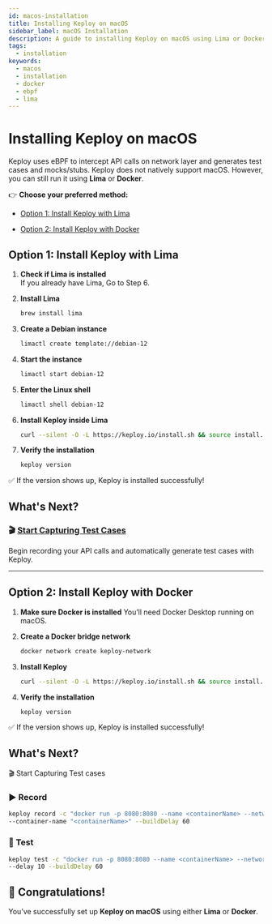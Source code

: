 ```yaml
---
id: macos-installation
title: Installing Keploy on macOS
sidebar_label: macOS Installation
description: A guide to installing Keploy on macOS using Lima or Docker.
tags:
  - installation
keywords:
  - macos
  - installation
  - docker
  - ebpf
  - lima
---
```


# Installing Keploy on macOS

Keploy uses eBPF to intercept API calls on network layer and generates test cases and mocks/stubs. Keploy does not natively support macOS. However, you can still run it using **Lima** or **Docker**.

👉 **Choose your preferred method:**

- [Option 1: Install Keploy with Lima](#option-1-install-keploy-with-lima)  

- [Option 2: Install Keploy with Docker](#option-2-install-keploy-with-docker)  


## Option 1: Install Keploy with Lima

1. **Check if Lima is installed**  
   If you already have Lima, Go to Step 6.

2. **Install Lima**  

   ```bash
   brew install lima
   ````

3. **Create a Debian instance**

   ```bash
   limactl create template://debian-12
   ```

4. **Start the instance**

   ```bash
   limactl start debian-12
   ```

5. **Enter the Linux shell**

   ```bash
   limactl shell debian-12
   ```

6. **Install Keploy inside Lima**

   ```bash
   curl --silent -O -L https://keploy.io/install.sh && source install.sh
   ```

7. **Verify the installation**

   ```bash
   keploy version
   ```

✅ If the version shows up, Keploy is installed successfully!

## What's Next?

### 🎬 [Start Capturing Test Cases](/docs/server/installation/#-capturing-testcases)

Begin recording your API calls and automatically generate test cases with Keploy.

---

## Option 2: Install Keploy with Docker

1. **Make sure Docker is installed**
   You’ll need Docker Desktop running on macOS.

2. **Create a Docker bridge network**

   ```bash
   docker network create keploy-network
   ```

3. **Install Keploy**

   ```bash
   curl --silent -O -L https://keploy.io/install.sh && source install.sh
   ```
4. **Verify the installation**

   ```bash
   keploy version
   ```

✅ If the version shows up, Keploy is installed successfully!


## What's Next?

🎬 Start Capturing Test cases

### ▶️ Record

```bash
keploy record -c "docker run -p 8080:8080 --name <containerName> --network keploy-network <applicationImage>" \
--container-name "<containerName>" --buildDelay 60
```

### 🧪 Test

```bash
keploy test -c "docker run -p 8080:8080 --name <containerName> --network keploy-network <applicationImage>" \
--delay 10 --buildDelay 60
```

## 🎉 Congratulations!

You’ve successfully set up **Keploy on macOS** using either **Lima** or **Docker**.